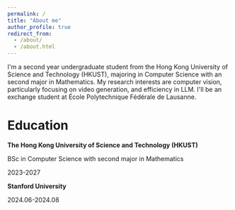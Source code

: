 ```yaml
---
permalink: /
title: "About me"
author_profile: true
redirect_from: 
  - /about/
  - /about.html
---
```


I'm a second year undergraduate student from the Hong Kong University of Science and Technology (HKUST), majoring in Computer Science with an second major in Mathematics. My research interests are computer vision, particularly focusing on video generation, and efficiency in LLM. I'll be an exchange student at École Polytechnique Fédérale de Lausanne.  

# Education
**The Hong Kong University of Science and Technology (HKUST)**

BSc in Computer Science with second major in Mathematics

2023-2027

**Stanford University**

2024.06-2024.08
